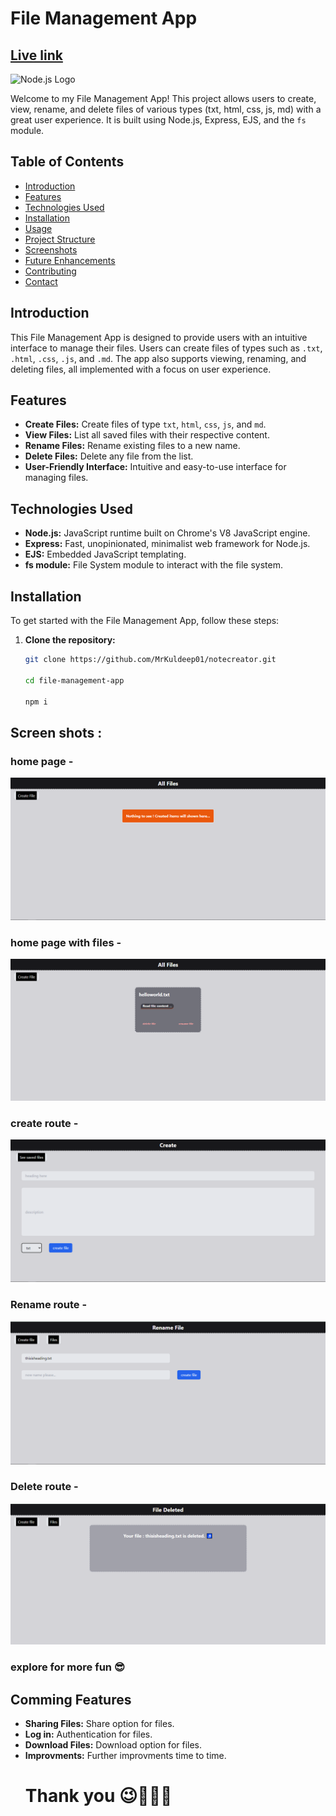 # File Management App

## [Live link](https://file-manager-c1cp.onrender.com/)

![Node.js Logo](https://nodejs.org/static/images/logo.svg)

Welcome to my File Management App! This project allows users to create, view, rename, and delete files of various types (txt, html, css, js, md) with a great user experience. It is built using Node.js, Express, EJS, and the `fs` module.

## Table of Contents

- [Introduction](#introduction)
- [Features](#features)
- [Technologies Used](#technologies-used)
- [Installation](#installation)
- [Usage](#usage)
- [Project Structure](#project-structure)
- [Screenshots](#screenshots)
- [Future Enhancements](#future-enhancements)
- [Contributing](#contributing)
- [Contact](#contact)

## Introduction

This File Management App is designed to provide users with an intuitive interface to manage their files. Users can create files of types such as `.txt`, `.html`, `.css`, `.js`, and `.md`. The app also supports viewing, renaming, and deleting files, all implemented with a focus on user experience.

## Features

- **Create Files:** Create files of type `txt`, `html`, `css`, `js`, and `md`.
- **View Files:** List all saved files with their respective content.
- **Rename Files:** Rename existing files to a new name.
- **Delete Files:** Delete any file from the list.
- **User-Friendly Interface:** Intuitive and easy-to-use interface for managing files.

## Technologies Used

- **Node.js:** JavaScript runtime built on Chrome's V8 JavaScript engine.
- **Express:** Fast, unopinionated, minimalist web framework for Node.js.
- **EJS:** Embedded JavaScript templating.
- **fs module:** File System module to interact with the file system.

## Installation

To get started with the File Management App, follow these steps:

1. **Clone the repository:**
   ```bash
   git clone https://github.com/MrKuldeep01/notecreator.git

   cd file-management-app

   npm i
   ```


## Screen shots : 
### home page -
![Home Page](./public/images/homeone.PNG)
### home page with files -
![Home Page](./public/images/home%20page.PNG)
### create route -
![Home Page](./public/images/create%20route.PNG)
### Rename route -
![Home Page](./public/images/rename%20route.PNG)
### Delete route -
![Home Page](./public/images/delete%20route.PNG)


### explore for more fun 😎


## Comming Features

- **Sharing Files:** Share option for files.
- **Log in:** Authentication for files.
- **Download Files:** Download option for files.
- **Improvments:** Further improvments time to time.
  # Thank you 😉🚀👩‍💻

